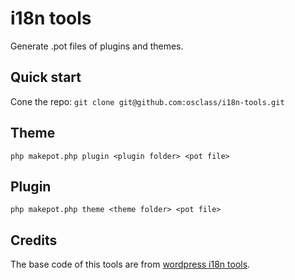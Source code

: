 # i18n tools

Generate .pot files of plugins and themes.

## Quick start

Cone the repo: ``git clone git@github.com:osclass/i18n-tools.git``

## Theme

```
php makepot.php plugin <plugin folder> <pot file>
```

## Plugin

```
php makepot.php theme <theme folder> <pot file>
```

## Credits

The base code of this tools are from [wordpress i18n tools](http://svn.automattic.com/wordpress-i18n/tools/trunk/).